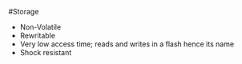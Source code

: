 #Storage 
- Non-Volatile
- Rewritable
- Very low access time; reads and writes in a flash hence its name
- Shock resistant